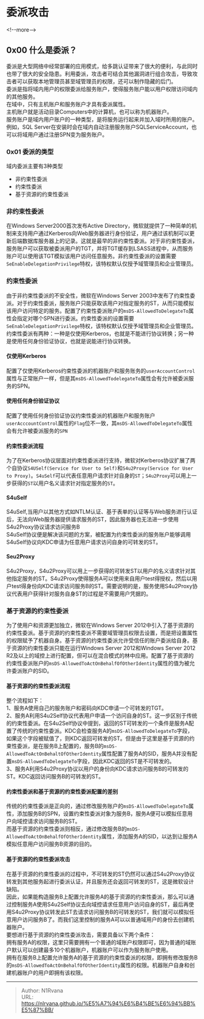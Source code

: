# 委派攻击

  
  
&lt;!--more--&gt;  
## 0x00 什么是委派？  
委派是大型网络中经常部署的应用模式，给多跳认证带来了很大的便利，与此同时也带了很大的安全隐患。利用委派，攻击者可结合其他漏洞进行组合攻击，导致攻击者可以获取本地管理员甚至域管理员的权限，还可以制作隐藏的后门。  
委派是指将域内用户的权限委派给服务账户，使得服务账户能以用户权限访问域内的其他服务。  
在域中，只有主机账户和服务账户才具有委派属性。  
主机账户就是活动目录Computers中的计算机，也可以称为机器账户。  
服务账户是域内用户账户的一种类型，是将服务运行起来并加入域时所用的账户。例如，SQL Server在安装时会在域内自动注册服务账户SQLServiceAccount，也可以将域用户通过注册SPN变为服务账户。  
### 0x01 委派的类型  
域内委派主要有3种类型  
- 非约束性委派  
- 约束性委派  
- 基于资源的约束性委派  
### 非约束性委派  
在Windows Server2000首次发布Active Directory，微软就提供了一种简单的机制来支持用户通过Kerberos向Web服务器进行身份验证，用户通过该机制可以更新后端数据库服务器上的记录。这就是最早的非约束性委派。对于非约束性委派，服务账户可以获取被委派用户的TGT，并将TGT缓存到LSASS进程中，从而服务账户可以使用该TGT模拟该用户访问任意服务。非约束性委派的设置需要`SeEnableDelegationPrivilege`特权，该特权默认仅授予域管理员和企业管理员。  
### 约束性委派  
由于非约束性委派的不安全性，微软在Windows Server 2003中发布了约束性委派。对于约束性委派，服务账户只能获取该用户对指定服务的ST，从而只能模拟该用户访问特定的服务。配置了约束性委派账户的`msDS-AllowedToDelegateTo`属性会指定对哪个SPN进行委派。约束性委派的设置需要`SeEnableDelegationPrivilege`特权，该特权默认仅授予域管理员和企业管理员。  
约束性委派有两种：一种是仅使用Kerberos，也就是不能进行协议转换；另一种是使用任何身份验证协议，也就是说能进行协议转换。  
#### 仅使用Kerberos  
配置了仅使用Kerberos约束性委派的机器账户和服务账务的`userAccountControl`属性与正常账户一样，但是其`msDS-AllowedTodelegateTo`属性会有允许被委派服务的SPN。  
#### 使用任何身份验证协议  
配置了使用任何身份验证协议约束性委派的机器账户和服务账户`userAcccountControl`属性的`Flag`位不一致，其`msDS-AllowedToDelegateTo`属性会有允许被委派服务的`SPN`  
#### 约束性委派流程  
为了在Kerberos协议层面对约束性委派进行支持，微软对Kerberos协议扩展了两个自协议`S4USelf(Service for User to Self)`和`S4u2Proxy(Service for User to Proxy)`。`S4uSelf`可以代表任意用户请求针对自身的`ST`；`S4u2Proxy`可以用上一步获得的`ST`以用户名义请求针对指定服务的`ST`。  
#### S4uSelf  
S4uSelf,当用户以其他方式如NTLM认证、基于表单的认证等与Web服务进行认证后，无法向Web服务器提供请求服务的ST，因此服务器也无法进一步使用S4u2Proxy协议请求访问服务B  
S4uSelf协议便是解决该问题的方案，被配置为约束性委派的服务账户能够调用S4uSelf协议向KDC申请为任意用户请求访问自身的可转发的ST。  
#### Seu2Proxy  
S4u2Proxy，S4u2Proxy可以用上一步获得的可转发ST以用户的名义请求针对其他指定服务的ST。S4u2Proxy使得服务A可以使用来自用户test得授权，然后以用户test得身份向KDC请求访问服务B的ST。需要说明的是，服务使用S4u2Proxy协议代表用户获得针对服务自身ST的过程是不需要用户凭据的。  
### 基于资源的约束性委派  
为了使用户和资源更加独立，微软在Windows Server 2012中引入了基于资源的约束性委派。基于资源的约束性委派不需要域管理员权限去设置，而是把设置属性的权限赋予了机器自身。基于资源的约束性委派允许受信任的账户委派给自身。基于资源的约束性委派只能在运行Windows Server 2012和Windows Server 2012 R2及以上的域控上进行配置，但可以在混合模式的林中应用。配置了基于资源的约束性委派账户的`msDS-AllowedToActOnBehalfOfOtherIdentity`属性的值为被允许委派账户的SID。  
#### 基于资源的约束性委派流程  
整个流程如下：  
1、服务A使用自己的服务账户和密码向KDC申请一个可转发的TGT。  
2、服务A利用S4u2Self协议代表用户申请一个访问自身的ST。这一步区别于传统的约束性委派。在S4u2Self协议中提到，返回的ST可转发的一个条件是服务A配置了传统的约束性委派。KDC会检查服务A的`msDS-AllowedToDelegateTo`字段，如果这个字段被赋值了，则KDC返回可转发的ST。但是由于这里是基于资源的约束性委派，是在服务B上配置的，服务B的`msDS-AllowedToActOnBehaltOfOtherIdentity`属性配置了服务A的SID，服务A并没有配置`msDS-AllowedToDelegateTo`字段，因此KDC返回的ST是不可转发的。  
3、服务A利用S4u2Proxy协议以用户的身份向KDC请求访问服务B的可转发的ST。KDC返回访问服务B的可转发的ST。  
#### 约束性委派和基于资源的约束性委派配置的差别  
传统的约束性委派是正向的，通过修改服务账户的`msDS-AllowedToDelegateTo`属性，添加服务B的SPN，设置约束性委派对象为服务B，服务A便可以模拟任意用户向域控请求访问服务B的ST。  
而基于资源的约束性委派则相反，通过修改服务B的`msDS-AllowedToActOnBehalfOfOtherIdentity`属性，添加服务A的SID，以达到让服务A模拟任意用户访问服务B资源的目的。  
#### 基于资源的约束性委派攻击  
在基于资源的约束性委派的过程中，不可转发的ST仍然可以通过S4u2Proxy协议转发到其他服务起进行委派认证，并且服务还会返回可转发的ST，这是微软设计缺陷。  
因此，如果能构造服务B上配置允许服务A的基于资源的约束性委派，那么可以通过控制服务A使用S4u2Self协议去向域控请求任意用户访问自身的ST，最后再使用S4u2Proxy协议转发此ST去请求访问服务B的可转发的ST，我们就可以模拟任意用户访问服务B了。而我们这里控制的服务A可以以普通域用户的身份去创建机器账户。  
要想进行基于资源的约束性委派攻击，需要具备以下两个条件：  
拥有服务A的权限，这里只需要拥有一个普通的域账户权限即可，因为普通的域账户默认可以创建最多10个机器账户，机器账户可以作为服务账户使用。  
拥有在服务B上配置允许服务A的基于资源的约束性委派的权限，即拥有修改服务B的`msDS-AllowedToActOnBehalfOfOtherIdentity`属性的权限。机器账户自身和创建机器账户的用户即拥有该权限。  
  

---

> Author: N1Rvana  
> URL: https://nlrvana.github.io/%E5%A7%94%E6%B4%BE%E6%94%BB%E5%87%BB/  

